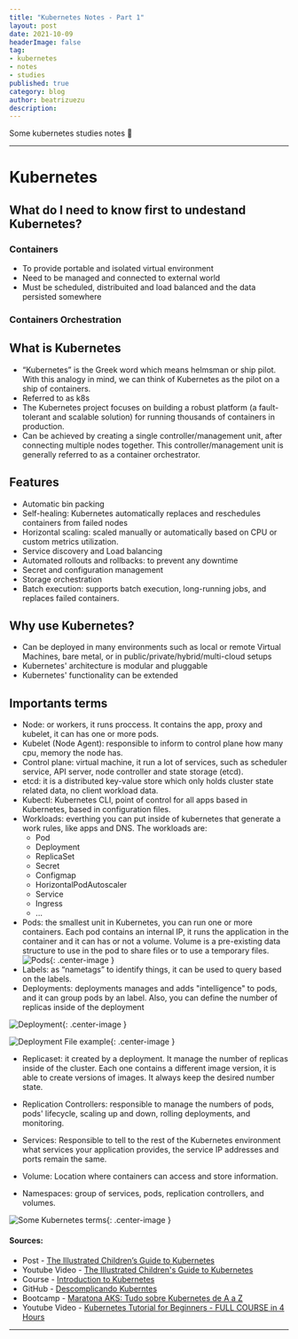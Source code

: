 ```yaml
---
title: "Kubernetes Notes - Part 1"
layout: post
date: 2021-10-09
headerImage: false
tag:
- kubernetes
- notes
- studies
published: true
category: blog
author: beatrizuezu
description: 
---
```


Some kubernetes studies notes 🎉

---
# Kubernetes

## What do I need to know first to undestand Kubernetes?
### Containers
- To provide portable and isolated virtual environment
- Need to be managed and connected to external world
- Must be scheduled, distribuited and load balanced and the data persisted somewhere

### Containers Orchestration


## What is Kubernetes
- “Kubernetes” is the Greek word which means helmsman or ship pilot. With this analogy in mind, we can think of Kubernetes as the pilot on a ship of containers.
- Referred to as k8s
- The Kubernetes project focuses on building a robust platform (a fault-tolerant and scalable solution) for running thousands of containers in production.
- Can be achieved by creating a single controller/management unit, after connecting multiple nodes together. This controller/management unit is generally referred to as a container orchestrator. 

## Features
- Automatic bin packing
- Self-healing: Kubernetes automatically replaces and reschedules containers from failed nodes
- Horizontal scaling: scaled manually or automatically based on CPU or custom metrics utilization.
- Service discovery and Load balancing
- Automated rollouts and rollbacks: to prevent any downtime
- Secret and configuration management
- Storage orchestration
- Batch execution: supports batch execution, long-running jobs, and replaces failed containers.  

## Why use Kubernetes?
- Can be deployed in many environments such as local or remote Virtual Machines, bare metal, or in public/private/hybrid/multi-cloud setups
- Kubernetes' architecture is modular and pluggable
- Kubernetes' functionality can be extended

## Importants terms
- Node: or workers, it runs proccess. It contains the app, proxy and kubelet, it can has one or more pods.
- Kubelet (Node Agent): responsible to inform to control plane how many cpu, memory the node has.
- Control plane: virtual machine, it run a lot of services, such as scheduler service, API server, node controller and state storage (etcd).
- etcd: it is a distributed key-value store which only holds cluster state related data, no client workload data.
- Kubectl: Kubernetes CLI, point of control for all apps based in Kubernetes, based in configuration files.
- Workloads: everthing you can put inside of kubernetes that generate a work rules, like apps and DNS. The workloads are:
  - Pod
  - Deployment
  - ReplicaSet
  - Secret
  - Configmap
  - HorizontalPodAutoscaler
  - Service
  - Ingress
  - ...
- Pods: the smallest unit in Kubernetes, you can run one or more containers. Each pod contains an internal IP, it runs the application in the container and it can has or not a volume. Volume is a pre-existing data structure to use in the pod to share files or to use a temporary files.
![Pods](/assets/images/k8s-pods.png){: .center-image }
- Labels: as “nametags” to identify things, it can be used to query based on the labels.
- Deployments: deployments manages and adds "intelligence" to pods, and it can group pods by an label. Also, you can define the number of replicas inside of the deployment
  
![Deployment](/assets/images/k8s-deployment.png){: .center-image }

![Deployment File example](/assets/images/k8s-deployment-file-example.png){: .center-image }

- Replicaset: it created by a deployment. It manage the number of replicas inside of the cluster. Each one contains a different image version, it is able to create versions of images. It always keep the desired number state.

- Replication Controllers: responsible to manage the numbers of pods, pods' lifecycle, scaling up and down, rolling deployments, and monitoring.
- Services: Responsible to tell to the rest of the Kubernetes environment what services your application provides, the service IP addresses and ports remain the same.
- Volume: Location where containers can access and store information.
- Namespaces: group of services, pods, replication controllers, and volumes.

![Some Kubernetes terms](/assets/images/k8s-concepts.png){: .center-image }



#### Sources:
- Post - [The Illustrated Children’s Guide to Kubernetes](https://www.cncf.io/phippy/the-childrens-illustrated-guide-to-kubernetes/)
- Youtube Video - [The Illustrated Children's Guide to Kubernetes](https://www.youtube.com/watch?v=4ht22ReBjno)
- Course - [Introduction to Kubernetes](https://www.edx.org/course/introduction-to-kubernetes)
- GitHub - [Descomplicando Kuberntes](https://github.com/badtuxx/DescomplicandoKubernetes)
- Bootcamp - [Maratona AKS: Tudo sobre Kubernetes de A a Z](https://channel9.msdn.com/Series/AKS-Bootcamp-From-zero-to-container-hero)
- Youtube Video - [Kubernetes Tutorial for Beginners - FULL COURSE in 4 Hours](https://youtu.be/X48VuDVv0do) 

---
